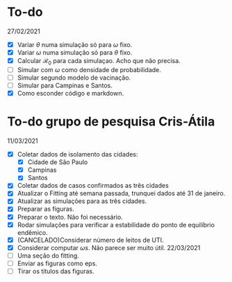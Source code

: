 # To-do
27/02/2021
- [x] Variar $\theta$ numa simulação só para $\omega$ fixo.
- [x] Variar $\omega$ numa simulação só para $\theta$ fixo.
- [x] Calcular $\mathcal{R}_0$ para cada simulaçao. Acho que não precisa.
- [ ] Simular com $\omega$ como densidade de probabilidade.
- [ ] Simular segundo modelo de vacinação.
- [ ] Simular para Campinas e Santos.
- [x] Como esconder código e markdown.

# To-do grupo de pesquisa Cris-Átila
11/03/2021
- [x] Coletar dados de isolamento das cidades:
    - [x] Cidade de São Paulo
    - [x] Campinas 
    - [x] Santos
- [x] Coletar dados de casos confirmados as três cidades    
- [x] Atualizar o Fitting até semana passada, trunquei dados até 31 de janeiro.
- [x] Atualizar as simulações para as três cidades.
- [x] Preparar as figuras.
- [x] Preparar o texto. Não foi necessário.
- [x] Rodar simulações para verificar a estabilidade do ponto de equilíbrio endêmico.
- [x] (CANCELADO)Considerar número de leitos de UTI.
- [x] Considerar  computar $\omega s$. Não parece ser muito útil.
22/03/2021
- [ ] Uma seção do fitting.
- [ ] Enviar as figuras como eps.
- [ ] Tirar os títulos das figuras.